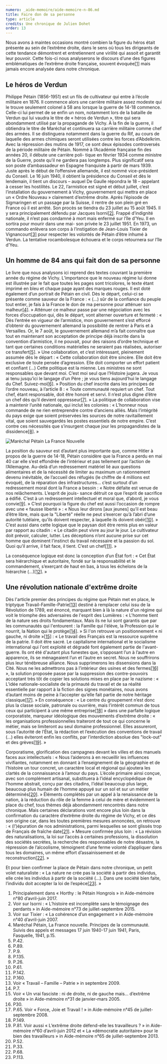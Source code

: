 ```yaml
---
numero: _aide-memoire/aide-memoire-n-86.md
title: Faire don de sa personne
type: article
credits: Une chronique de Julien Dohet
order: 13
---
```

Nous avons à maintes  occasions  montré combien la figure du héros était présente au sein de  l’extrême  droite,  dans le sens où tous les dirigeants de cette tendance démontrent et entretiennent une virilité qui assoit et garantit leur pouvoir. Cette fois-ci nous analyserons le discours d’une des figures emblématiques de l’extrême droite française, souvent évoquée[[1]](#footnote-1) mais jamais encore analysée dans notre chronique.

## Le héros de Verdun

Philippe Pétain (1856-1951) est un fils de cultivateur qui entre à l’école militaire en 1876. Il commence alors une carrière militaire assez modeste qui le trouve seulement colonel à 58 ans lorsque la guerre de 14-18 commence. Celle-ci lui permet de se enfin un nom, notamment lors de la bataille
 de Verdun qui lui vaudra le titre de « héros de Verdun », titre qui sera abondamment utilisé par la propagande de Vichy. À la fin de la guerre, il obtiendra le titre de Maréchal et continuera sa carrière militaire comme chef des armées. Il se distinguera notamment dans la guerre du Rif, au cours de laquelle des armes chimiques seront utilisées contre les forces d’Abdelkrim. Avec la répression des mutins de 1917, ce sont deux épisodes controversés de la période militaire de Pétain. Nommé à l’Académie française fin des années 20, il débute une carrière poli- tique en février 1934 comme ministre de la Guerre, poste qu’il ne gardera pas longtemps. Plus significatif sera son poste d’ambassadeur en Espagne franquiste à partir de mars 1939. Juste après le début de l’offensive allemande, il est nommé vice-président du Conseil. Le 16 juin 1940, il obtient la présidence du Conseil et dès le lendemain,   il tient un discours – auquel De Gaulle répondra le 18
 – appelant à cesser les hostilités. Le 22, l’armistice est signé et début juillet, c’est l’installation du gouvernement à Vichy, gouvernement qui mettra en place un « Ordre Nouveau » clairement d’extrême droite. Après l’épisode de Sigmaringen et un passage par la Suisse, il rentre de son plein gré en France où il est arrêté. Son procès se tiendra du 23 juillet au 15 août 1945. Il y sera principalement défendu par Jacques Isorni[[2]](#footnote-2). Frappé d’indignité nationale, il n’est pas condamné à mort mais enfermé  sur l’île d’Yeu. Il en sortira pour mourir dans une mai- son privée le 23 juillet 1951. En 1973, un commando enlèvera son corps à l’instigation de Jean-Louis Tixier de Vignancourt[[3]](#footnote-3) pour respecter les volontés de Pétain d’être inhumé à Verdun. La tentative rocambolesque échouera et le corps retournera sur l’île d’Yeu.

## Un homme de 84 ans qui fait don de sa personne

Le livre que nous analysons ici reprend des textes couvrant la première année du régime de Vichy. L’importance que le nouveau régime lui donne est illustrée par le fait que toutes les pages sont tricolores, le texte étant imprimé en bleu et chaque page ayant des marques rouges. Il est doté également d’un portrait de Pétain en civil. Dès le départ, celui-ci se présente comme sauveur de la France :
 « (…) sûr de la confiance du peuple tout entier,  je fais à la France le don de ma personne pour atténuer son malheur[[4]](#footnote-4). » Atténuer ce malheur passe par une négociation avec les forces d’occupation qui, dès le départ, vont alterner ouverture et fermeté : « Dès l’entrée en vigueur de
 l’armistice, mon gouvernement s’est efforcé d’obtenir du
 gouvernement allemand la possibilité de rentrer à Paris et à Versailles. Or, le 7 août, le gouvernement allemand m’a fait connaître que tout en maintenant son acceptation de principe déjà inscrite dans la convention d’armistice, il ne pouvait, pour des raisons d’ordre technique et tant que certaines conditions matérielles ne seraient pas réalisées, autoriser ce transfert[[5]](#footnote-5).  »  Une  collaboration, et c’est intéressant, pleinement assumée dès le départ :
 « Cette collaboration doit être sincère. Elle doit être exclusive de toute pensée d’agression. Elle doit comporter un effort patient et confiant (…) Cette politique est la mienne. Les ministres ne sont responsables que devant moi. C’est moi seul que l’Histoire jugera. Je vous ai tenu
 jusqu’ici le langage d’un Père ; je vous tiens aujourd’hui le langage du Chef. Suivez-moi[[6]](#footnote-6). » Position du chef inscrite dans les principes de l’ordre nouveau, à l’article 8 :
 « Toute communauté requiert un chef. Tout chef, étant responsable, doit être honoré et servi. Il n’est plus digne d’être un chef dès qu’il devient oppresseur[[7]](#footnote-7). » La politique de collaboration vise à maintenir l’unité nationale, qui inclut les colonies : « L’honneur nous commande de ne rien entreprendre contre d’anciens alliés. Mais l’intégrité du pays exige que soient préservées les sources de notre ravitaillement vital, que soient sauvegardés les postes essentiels de notre empire. C’est contre ces nécessités que s’insurgent chaque jour les propagandistes de la dissidence[[8]](#footnote-8). »

![Maréchal Pétain La France Nouvelle](/assets/uploads/am-86-la-nouvelle-france-petain.jpg)

La position du sauveur est d’autant plus importante que, comme Hitler à propos de la guerre de 14-18, Pétain considère que la France a perdu en mai 40 car elle s’est effondrée de l’intérieur et pas tellement par l’action de l’Allemagne. Au-delà d’un redressement matériel lié aux questions alimentaires et de la nécessité de limiter au maximum un rationnement devenu inévitable, de l’accueil des réfugiés (le chiffre de 4 millions est évoqué), de la réparation des infrastructures… c’est surtout d’un redressement moral dont la France a besoin : « Notre défaite est venue de nos relâchements. L’esprit de jouis- sance détruit ce que l’esprit de sacrifice a édifié. C’est à un redressement intellectuel et moral que, d’abord, je vous convie[[9]](#footnote-9). » C’est pourquoi la figure du chef est aussi l’occasion de rompre avec une « fausse liberté » : « Nous leur dirons \[aux jeunes] qu’il est beau d’être libre, mais que la "Liberté" réelle ne peut s’exercer qu’à l’abri d’une autorité tutélaire, qu’ils doivent respecter, à laquelle ils doivent obéir[[10]](#footnote-10). » C’est aussi dans cette logique que le paysan doit être remis plus en valeur par rapport au citadin : « Le citadin peut vivre au jour le jour. Le cultivateur doit prévoir, calculer, lutter. Les déceptions n’ont aucune prise sur cet homme que dominent l’instinct du travail nécessaire et la passion du sol. Quoi qu’il arrive, il fait face, il tient. C’est un chef[[11]](#footnote-11). »

La conséquence logique est donc la conception d’un État fort : « Cet État sera hiérarchique et autoritaire, fondé sur la responsabilité et le commandement, s’exerçant de haut en bas, à tous les échelons de la hiérarchie (…)[[12]](#footnote-12). »

## Une révolution nationale d'extrême droite

Dès l'article premier des principes du régime que Pétain met en place, le triptyque Travail-Famille-Patrie[[13]](#footnote-13) destiné à remplacer celui issu de la Révolution de 1789, est énoncé, marquant bien à là la nature d'un régime qui voit le triomphe des adversaires de l'esprit des Lumières : « L'homme tient de la nature ses droits fondamentaux. Mais ils ne lui sont garantis que par les communautés qui l'entourent : la Famille qui l'élève, la Profession qui le nourrit, la Nation qui le protège[[14]](#footnote-14). » Si l'on retrouve un positionnement « ni gauche, ni droite »[[15]](#footnote-15) : « Le travail des Français est la ressource suprême de la patrie. Il doit être sacré. Le capitalisme international et le socialisme international qui l'ont exploité et dégradé font également partie de l'avant-guerre. Ils ont été d'autant plus funestes que, s’opposant l’un à l’autre en apparence, ils se ménageaient l’un et l’autre en secret. Nous ne souffrirons plus leur ténébreuse alliance. Nous supprimerons les dissensions dans la Cité. Nous ne  les admettrons pas à l’intérieur des usines et des fermes[[16]](#footnote-16) », la solution proposée passe par la suppression des contre-pouvoirs acceptant très tôt de copier les solutions mises en place par le nazisme : « L’idée nationale-socialiste de la primauté du travail et de sa réalité essentielle par rapport  à la fiction des signes monétaires, nous avons d’autant moins de peine à l’accepter qu’elle fait partie de notre héritage classique[[17]](#footnote-17). » En conséquence : « Le centre du groupement n’est donc plus la classe sociale, patronale ou ouvrière, mais l’intérêt commun de tous ceux qui participent à une même entreprise[[18]](#footnote-18) » dans une parfaite logique corporatiste, marqueur idéologique des mouvements d’extrême droite : « les organisations professionnelles traiteront de tout ce qui concerne le métier, mais se limiteront au seul domaine professionnel. Elles assureront, sous l’autorité de l’État, la rédaction et l’exécution des conventions de travail (…) elles éviteront enfin les conflits, par l’interdiction absolue des "lock-out" et des grèves[[19]](#footnote-19). »

Corporatisme, glorification des campagnes devant les villes et des manuels faces aux intellectuels : « Nous l’aiderons à en recueillir les influences vivifiantes, notamment en donnant à l’enseignement de la géographie et de l’histoire un tour concret, un caractère local et régional qui ajoutera les clartés de la connaissance à l’amour du pays. L’école primaire ainsi conçue, avec son complément artisanal, substituera à l’idéal encyclopédique de l’homme abstrait, conçu par des citadins, l’idéal beaucoup plus large, beaucoup plus humain de l’homme appuyé sur un sol et sur un métier déterminés[[20]](#footnote-20). » Éléments complétés par un appel à la renaissance de la nation, à   la réduction du rôle de la femme à celui de mère et évidemment la place du chef, tous thèmes déjà abondamment rencontrés dans notre chronique. Mais certaines déclarations vont encore plus loin dans la confirmation du caractère d’extrême droite du régime de Vichy, et ce dès son origine car, dans les toutes premières mesures annoncées, on retrouve : « (l’)épuration de nos administrations, parmi lesquelles se sont glissés trop de Français de fraîche date[[21]](#footnote-21). » Mesure confirmée plus loin : « La révision des naturalisations, la loi sur l’accès à certaines professions, la dissolution des sociétés secrètes, la recherche des responsables de notre désastre, la répression de l’alcoolisme, témoignent d’une ferme volonté d’appliquer dans tous les domaines, un même effort d’assainissement et de reconstruction[[22]](#footnote-22). »

Et pour bien confirmer la place de Pétain dans notre chronique, un petit volet naturaliste : « La nature ne crée pas la société à partir des individus, elle crée les individus à partir de la société (…). Dans une société bien faite, l’individu doit accepter la loi de l’espèce[[23]](#footnote-23). »

1. Principalement dans « Horthy : le Pétain Hongrois » in Aide-mémoire
   n°80  d’avril-juin 2017.
2. Voir sur Isorni : « L’histoire est incomplète sans le témoignage des perdants » in Aide-mémoire n°73 de juillet-septembre 2015.
3. Voir sur Tixier : « La cohérence d’un engagement » in Aide-mémoire
   n°40 d’avril-juin 2007.
4. Maréchal Pétain, La France nouvelle. Principes de la communauté. Suivis des appels et messages 17 juin 1940-17 juin 1941, Paris, Fasquelle, 1941, p.15.
5. P.42.
6. P.89.
7. P.9.
8. P.135.
9. P.26.
10. P.61.
11. P.142.
12. P.160.
13. Voir « Travail – Famille – Patrie » in septembre 2009.
14. P.7.
15. Voir « Un vrai fasciste : ni de droite, ni de gauche mais… d’extrême
    droite » in Aide-mémoire n°31 de janvier-mars 2005.
16. P30.
17. P.65. Voir « Force, Joie et Travail ! » in Aide-mémoire n°45 de juillet-septembre 2008.
18. P.149.
19. P.81. Voir aussi « L’extrême  droite  défend-elle  les  travailleurs  ?  » in Aide-mémoire n°60 d’avril-juin 2012 et « La «démocratie autoritaire» pour le bien des travailleurs » in Aide-mémoire n°65  de juillet-septembre 2013.
20. P.52.
21. P.33.
22. P.68.
23. P.113.
